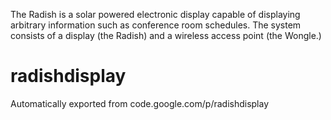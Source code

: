 The Radish is a solar powered electronic display capable of 
displaying arbitrary information such as conference room schedules.
The system consists of a display (the Radish) and a wireless access point (the Wongle.)

# radishdisplay
Automatically exported from code.google.com/p/radishdisplay
